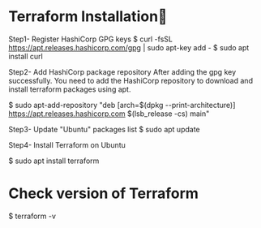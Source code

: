 # Terraform Installation



Step1- Register HashiCorp GPG keys
$ curl -fsSL https://apt.releases.hashicorp.com/gpg | sudo apt-key add -
$ sudo apt install curl

Step2- Add HashiCorp package repository
After adding the gpg key successfully. You need to add the HashiCorp repository to download and install terraform packages using apt.

$ sudo apt-add-repository "deb [arch=$(dpkg --print-architecture)] https://apt.releases.hashicorp.com $(lsb_release -cs) main"

Step3- Update "Ubuntu" packages list
$ sudo apt update

Step4- Install Terraform on Ubuntu

$ sudo apt install terraform

# Check version of Terraform 
$ terraform -v
